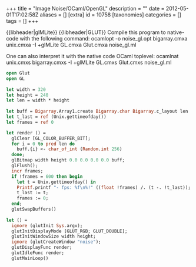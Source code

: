 +++
title = "Image Noise/OCaml/OpenGL"
description = ""
date = 2012-05-01T17:02:58Z
aliases = []
[extra]
id = 10758
[taxonomies]
categories = []
tags = []
+++

{{libheader|glMLite}}
{{libheader|GLUT}}
Compile this program to native-code with the following command:
 ocamlopt -o noise_gl.opt bigarray.cmxa unix.cmxa -I +glMLite GL.cmxa Glut.cmxa noise_gl.ml

One can also interpret it with the native code OCaml toplevel:
 ocamlnat unix.cmxs bigarray.cmxs -I +glMLite GL.cmxs Glut.cmxs noise_gl.ml


```ocaml
open Glut
open GL
 
let width = 320
let height = 240
let len = width * height
 
let buff = Bigarray.Array1.create Bigarray.char Bigarray.c_layout len
let t_last = ref (Unix.gettimeofday())
let frames = ref 0

let render () =
  glClear [GL_COLOR_BUFFER_BIT];
  for i = 0 to pred len do
    buff.{i} <- char_of_int (Random.int 256)
  done;
  glBitmap width height 0.0 0.0 0.0 0.0 buff;
  glFlush();
  incr frames;
  if !frames = 600 then begin
    let t = Unix.gettimeofday() in
    Printf.printf "- fps: %f\n%!" ((float !frames) /. (t -. !t_last));
    t_last := t;
    frames := 0;
  end;
  glutSwapBuffers()
 
let () =
  ignore (glutInit Sys.argv);
  glutInitDisplayMode [GLUT_RGB; GLUT_DOUBLE];
  glutInitWindowSize width height;
  ignore (glutCreateWindow "noise");
  glutDisplayFunc render;
  glutIdleFunc render;
  glutMainLoop()
```

